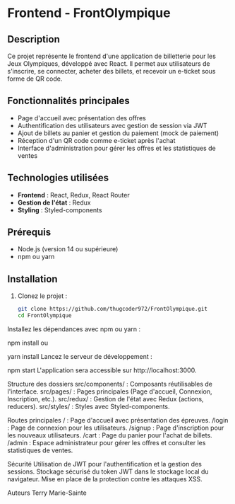 



# Frontend - FrontOlympique

## Description
Ce projet représente le frontend d'une application de billetterie pour les Jeux Olympiques, développé avec React. Il permet aux utilisateurs de s'inscrire, se connecter, acheter des billets, et recevoir un e-ticket sous forme de QR code.

## Fonctionnalités principales
- Page d'accueil avec présentation des offres
- Authentification des utilisateurs avec gestion de session via JWT
- Ajout de billets au panier et gestion du paiement (mock de paiement)
- Réception d'un QR code comme e-ticket après l'achat
- Interface d'administration pour gérer les offres et les statistiques de ventes

## Technologies utilisées
- **Frontend** : React, Redux, React Router
- **Gestion de l'état** : Redux
- **Styling** : Styled-components

## Prérequis
- Node.js (version 14 ou supérieure)
- npm ou yarn

## Installation
1. Clonez le projet :
   ```bash
   git clone https://github.com/thugcoder972/FrontOlympique.git
   cd FrontOlympique
Installez les dépendances avec npm ou yarn :

npm install
ou

yarn install
Lancez le serveur de développement :

npm start
L'application sera accessible sur http://localhost:3000.

Structure des dossiers
src/components/ : Composants réutilisables de l'interface.
src/pages/ : Pages principales (Page d'accueil, Connexion, Inscription, etc.).
src/redux/ : Gestion de l'état avec Redux (actions, reducers).
src/styles/ : Styles avec Styled-components.


Routes principales
/ : Page d'accueil avec présentation des épreuves.
/login : Page de connexion pour les utilisateurs.
/signup : Page d'inscription pour les nouveaux utilisateurs.
/cart : Page du panier pour l'achat de billets.
/admin : Espace administrateur pour gérer les offres et consulter les statistiques de ventes.



Sécurité
Utilisation de JWT pour l'authentification et la gestion des sessions.
Stockage sécurisé du token JWT dans le stockage local du navigateur.
Mise en place de la protection contre les attaques XSS.



Auteurs
Terry Marie-Sainte
